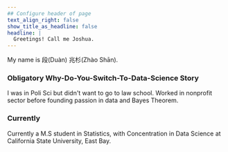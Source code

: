 ```yaml
---
## Configure header of page
text_align_right: false
show_title_as_headline: false
headline: |
  Greetings! Call me Joshua.
---
```


<!-- this is a subheadline -->

My name is 段(Duàn) 兆杉(Zhào Shān). 

### Obligatory Why-Do-You-Switch-To-Data-Science Story
I was in Poli Sci but didn't want to go to law school. Worked in nonprofit sector before founding passion in data and Bayes Theorem. 

### Currently
Currently a M.S student in Statistics, with Concentration in Data Science at California State University, East Bay. 
